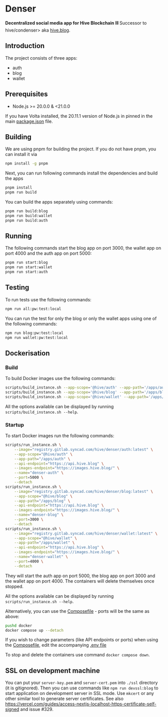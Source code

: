 # Denser

**Decentralized social media app for Hive Blockchain ⛓️**
Successor to hive/condenser> aka [hive.blog](https://hive.blog/).

## Introduction

The project consists of three apps:

- auth
- blog
- wallet

## Prerequisites

- Node.js >= 20.0.0 & <21.0.0

If you have Volta installed, the 20.11.1 version of Node.js in pinned in the main [package.json](package.json) file.

## Building

We are using pnpm for building the project. If you do not have pnpm, you can install it via

```bash
npm install -g pnpm
```

Next, you can run following commands install the dependencies and build the apps

```bash
pnpm install
pnpm run build
```

You can build the apps separately using commands:

```bash
pnpm run build:blog
pnpm run build:wallet
pnpm run build:auth
```

## Running

The following commands start the blog app on port 3000, the wallet app on port 4000 and the auth app on port 5000:

```bash
pnpm run start:blog
pnpm run start:wallet
pnpm run start:auth
```

## Testing

To run tests use the following commands:

```bash
npm run all:pw:test:local
```

You can run the test for only the blog or only the wallet apps using one of the following commands:

```bash
npm run blog:pw:test:local
npm run wallet:pw:test:local
```

## Dockerisation

### Build

To build Docker images use the following commands:

```bash
scripts/build_instance.sh --app-scope='@hive/auth' --app-path='/apps/auth' --app-name='auth' "$(pwd)"
scripts/build_instance.sh --app-scope='@hive/blog' --app-path='/apps/blog' --app-name='blog' "$(pwd)"
scripts/build_instance.sh --app-scope='@hive/wallet' --app-path='/apps/wallet' --app-name='wallet' "$(pwd)"
```

All the options available can be displayed by running `scripts/build_instance.sh --help`.

### Startup

To start Docker images run the following commands:

```bash
scripts/run_instance.sh \
    --image="registry.gitlab.syncad.com/hive/denser/auth:latest" \
    --app-scope="@hive/auth" \
    --app-path="/apps/auth" \
    --api-endpoint="https://api.hive.blog" \
    --images-endpoint="https://images.hive.blog/" \
    --name="denser-auth" \
    --port=5000 \
    --detach
scripts/run_instance.sh \
    --image="registry.gitlab.syncad.com/hive/denser/blog:latest" \
    --app-scope="@hive/blog" \
    --app-path="/apps/blog" \
    --api-endpoint="https://api.hive.blog" \
    --images-endpoint="https://images.hive.blog/" \
    --name="denser-blog" \
    --port=3000 \
    --detach
scripts/run_instance.sh \
    --image="registry.gitlab.syncad.com/hive/denser/wallet:latest" \
    --app-scope="@hive/wallet" \
    --app-path="/apps/wallet" \
    --api-endpoint="https://api.hive.blog" \
    --images-endpoint="https://images.hive.blog/" \
    --name="denser-wallet" \
    --port=4000 \
    --detach
```

They will start the auth app on port 5000, the blog app on port 3000 and the wallet app on port 4000.
The containers will delete themselves once stopped.

All the options available can be displayed by running `scripts/run_instance.sh --help`.

Alternatively, you can use the [Composefile](docker/docker-compose.yml) - ports will be the same as above:

```bash
pushd docker
docker compose up --detach
```

If you wish to change parameters (like API endpoints or ports) when
using the [Composefile](docker/docker-compose.yml), edit the
accompanying [.env file](docker/.env)

To stop and delete the containers use command `docker compose down`.

## SSL on development machine

You can put your `server-key.pem` and `server-cert.pem` into `./ssl`
directory (it is gitignored). Then you can use commands like `npm run
devssl:blog` to start application on development server in SSL mode. Use
`mkcert` or any other similar tool to generate server certificates. See
also
https://vercel.com/guides/access-nextjs-localhost-https-certificate-self-signed
and issue #329.
